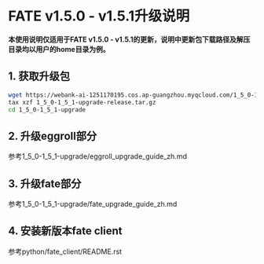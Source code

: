 # FATE v1.5.0 - v1.5.1升级说明

**本使用说明仅适用于FATE v1.5.0 - v1.5.1的更新，说明中更新包下载路径及解压目录均以用户的home目录为例。**



## 1. 获取升级包
```bash
wget https://webank-ai-1251170195.cos.ap-guangzhou.myqcloud.com/1_5_0-1_5_1-upgrade-release.tar.gz
tax xzf 1_5_0-1_5_1-upgrade-release.tar.gz
cd 1_5_0-1_5_1-upgrade
```

## 2. 升级eggroll部分
参考1_5_0-1_5_1-upgrade/eggroll_upgrade_guide_zh.md


## 3. 升级fate部分

参考1_5_0-1_5_1-upgrade/fate_upgrade_guide_zh.md


## 4. 安装新版本fate client
参考python/fate_client/README.rst

